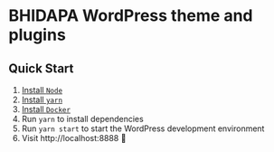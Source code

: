 # BHIDAPA WordPress theme and plugins

## Quick Start

1. [Install `Node`](https://nodejs.org/en/download/)
1. [Install `yarn`](https://classic.yarnpkg.com/lang/en/docs/install/)
1. [Install `Docker`](https://docs.docker.com/get-docker/)
1. Run `yarn` to install dependencies
1. Run `yarn start` to start the WordPress development environment
1. Visit http://localhost:8888 🚀
